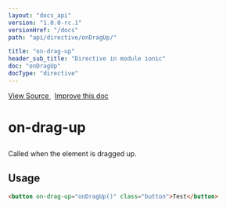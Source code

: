 ```yaml
---
layout: "docs_api"
version: "1.0.0-rc.1"
versionHref: "/docs"
path: "api/directive/onDragUp/"

title: "on-drag-up"
header_sub_title: "Directive in module ionic"
doc: "onDragUp"
docType: "directive"
---
```


<div class="improve-docs">
  <a href='http://github.com/driftyco/ionic/tree/master/js/angular/directive/gesture.js#L108'>
    View Source
  </a>
  &nbsp;
  <a href='http://github.com/driftyco/ionic/edit/master/js/angular/directive/gesture.js#L108'>
    Improve this doc
  </a>
</div>




<h1 class="api-title">

  on-drag-up



</h1>





Called when the element is dragged up.








  
<h2 id="usage">Usage</h2>
  
```html
<button on-drag-up="onDragUp()" class="button">Test</button>
```
  
  

  





